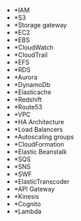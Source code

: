 -   *IAM
-   *S3
-   *Storage gateway
-   *EC2
-   *EBS
-   *CloudWatch
-   *CloudTrail
-   *EFS
-   *RDS
-   *Aurora
-   *DynamoDb
-   *Elasticache
-   *Redshift
-   *Route53
-   *VPC
-   *HA Architecture
-   *Load Balancers
-   *Autoscaling groups
-   *CloudFormation
-   *Elastic Beanstalk
-   *SQS
-   *SNS
-   *SWF
-   *ElasticTranscoder
-   *API Gateway
-   *Kinesis
-   *Cognito 
-   *Lambda